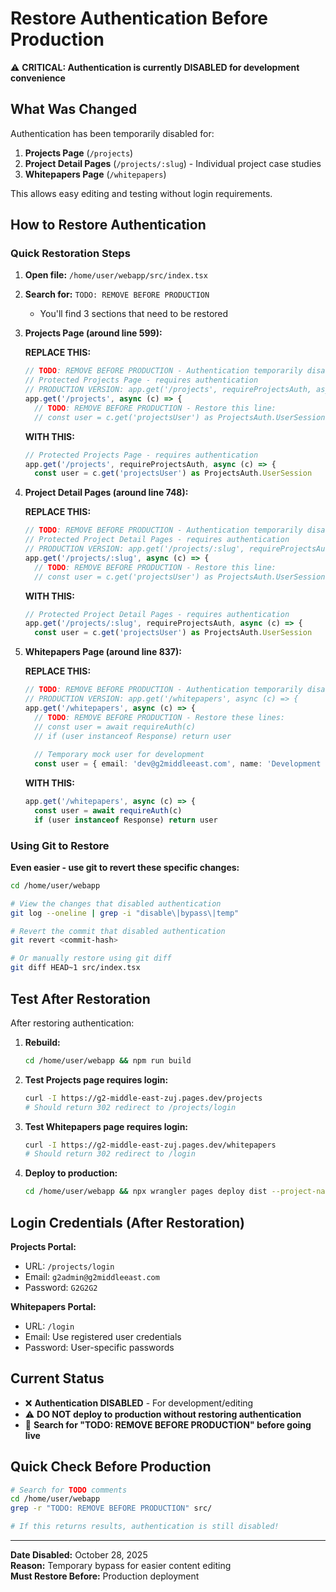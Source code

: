 # Restore Authentication Before Production

⚠️ **CRITICAL: Authentication is currently DISABLED for development convenience**

## What Was Changed

Authentication has been temporarily disabled for:
1. **Projects Page** (`/projects`)
2. **Project Detail Pages** (`/projects/:slug`) - Individual project case studies
3. **Whitepapers Page** (`/whitepapers`)

This allows easy editing and testing without login requirements.

## How to Restore Authentication

### Quick Restoration Steps

1. **Open file:** `/home/user/webapp/src/index.tsx`

2. **Search for:** `TODO: REMOVE BEFORE PRODUCTION`
   - You'll find 3 sections that need to be restored

3. **Projects Page (around line 599):**

   **REPLACE THIS:**
   ```typescript
   // TODO: REMOVE BEFORE PRODUCTION - Authentication temporarily disabled for editing
   // Protected Projects Page - requires authentication
   // PRODUCTION VERSION: app.get('/projects', requireProjectsAuth, async (c) => {
   app.get('/projects', async (c) => {
     // TODO: REMOVE BEFORE PRODUCTION - Restore this line:
     // const user = c.get('projectsUser') as ProjectsAuth.UserSession
   ```

   **WITH THIS:**
   ```typescript
   // Protected Projects Page - requires authentication
   app.get('/projects', requireProjectsAuth, async (c) => {
     const user = c.get('projectsUser') as ProjectsAuth.UserSession
   ```

4. **Project Detail Pages (around line 748):**

   **REPLACE THIS:**
   ```typescript
   // TODO: REMOVE BEFORE PRODUCTION - Authentication temporarily disabled for editing
   // Protected Project Detail Pages - requires authentication
   // PRODUCTION VERSION: app.get('/projects/:slug', requireProjectsAuth, async (c) => {
   app.get('/projects/:slug', async (c) => {
     // TODO: REMOVE BEFORE PRODUCTION - Restore this line:
     // const user = c.get('projectsUser') as ProjectsAuth.UserSession
   ```

   **WITH THIS:**
   ```typescript
   // Protected Project Detail Pages - requires authentication
   app.get('/projects/:slug', requireProjectsAuth, async (c) => {
     const user = c.get('projectsUser') as ProjectsAuth.UserSession
   ```

5. **Whitepapers Page (around line 837):**

   **REPLACE THIS:**
   ```typescript
   // TODO: REMOVE BEFORE PRODUCTION - Authentication temporarily disabled for editing
   // PRODUCTION VERSION: app.get('/whitepapers', async (c) => {
   app.get('/whitepapers', async (c) => {
     // TODO: REMOVE BEFORE PRODUCTION - Restore these lines:
     // const user = await requireAuth(c)
     // if (user instanceof Response) return user
     
     // Temporary mock user for development
     const user = { email: 'dev@g2middleeast.com', name: 'Development User' }
   ```

   **WITH THIS:**
   ```typescript
   app.get('/whitepapers', async (c) => {
     const user = await requireAuth(c)
     if (user instanceof Response) return user
   ```

### Using Git to Restore

**Even easier - use git to revert these specific changes:**

```bash
cd /home/user/webapp

# View the changes that disabled authentication
git log --oneline | grep -i "disable\|bypass\|temp"

# Revert the commit that disabled authentication
git revert <commit-hash>

# Or manually restore using git diff
git diff HEAD~1 src/index.tsx
```

## Test After Restoration

After restoring authentication:

1. **Rebuild:**
   ```bash
   cd /home/user/webapp && npm run build
   ```

2. **Test Projects page requires login:**
   ```bash
   curl -I https://g2-middle-east-zuj.pages.dev/projects
   # Should return 302 redirect to /projects/login
   ```

3. **Test Whitepapers page requires login:**
   ```bash
   curl -I https://g2-middle-east-zuj.pages.dev/whitepapers
   # Should return 302 redirect to /login
   ```

4. **Deploy to production:**
   ```bash
   cd /home/user/webapp && npx wrangler pages deploy dist --project-name g2-middle-east
   ```

## Login Credentials (After Restoration)

**Projects Portal:**
- URL: `/projects/login`
- Email: `g2admin@g2middleeast.com`
- Password: `G2G2G2`

**Whitepapers Portal:**
- URL: `/login`
- Email: Use registered user credentials
- Password: User-specific passwords

## Current Status

- ❌ **Authentication DISABLED** - For development/editing
- ⚠️ **DO NOT deploy to production without restoring authentication**
- 📝 **Search for "TODO: REMOVE BEFORE PRODUCTION" before going live**

## Quick Check Before Production

```bash
# Search for TODO comments
cd /home/user/webapp
grep -r "TODO: REMOVE BEFORE PRODUCTION" src/

# If this returns results, authentication is still disabled!
```

---

**Date Disabled:** October 28, 2025  
**Reason:** Temporary bypass for easier content editing  
**Must Restore Before:** Production deployment
